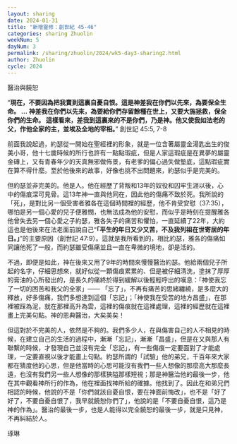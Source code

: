 ```yaml
---
layout: sharing
date: 2024-01-31
title: "新增靈修：創世紀 45-46"
categories: sharing Zhuolin
weekNum: 5
dayNum: 3
permalink: /sharing/zhuolin/2024/wk5-day3-sharing2.html
author: Zhuolin
cycle: 2024
---  
```


醫治與饒恕

“**現在，不要因為把我賣到這裏自憂自恨。這是神差我在你們以先來，為要保全生命。 … 神差我在你們以先來，為要給你們存留餘種在世上，又要大施拯救，保全你們的生命。 這樣看來，差我到這裏來的不是你們，乃是神。他又使我如法老的父，作他全家的主，並埃及全地的宰相。**” 創世記‬ ‭45:5, 7-8‬ 

前面我說起過，約瑟從一開始在聖經裡的形象，就是一位含著屬靈金湯匙出生的俊美小哥，他十七歲時候的所行也許有一點點瑕疵，但是人家這瑕疵是在異夢的屬靈金磚上，又有青春年少的天真無邪做佈景，有老爹的偏心過失做墊底，這點瑕疵實在算不得什麼。至於他後來的故事，好像也挑不出問題來，約瑟似乎是完美的。

但約瑟並非完美的。他是人。他在經歷了背叛和13年的奴役和囚牢生涯以後，心中的傷痕深可見骨。這13年神一直與他同在，因此他的傷痛不致於死。我所說的「死」，是對比另一個受害者雅各在這個時間裡的經歷，他不肯受安慰（37:35），哪怕是另一個心愛的兒子便雅憫，也無法成為他的安慰，而似乎是時刻在提醒雅各他曾失去另一個心愛之子約瑟，雅各失子的痛苦和懼怕，一直延續了22年，大約這也是他後來在法老面前說自己“**「平生的年日又少又苦，不及我列祖在世寄居的年日。」**”的主要原因（創世記‬ ‭47:9‬）。這就是我所看到的，相比約瑟，雅各的傷痛如同讓他死了一般，而約瑟雖受傷痛並且一直在卑微的境地，卻是活的。

不過，即便是如此，神在後來又用了9年的時間來慢慢醫治約瑟。他給兩個兒子所起的名字，仔細思想來，就好似從一顆傷痕累累的、但是被仔細清洗，塗抹了厚厚的膏油的心所發出的，是長久的痛終於得到緩解以後輕輕呼出的嘆息：「神使我忘了一切的困苦和我父的全家」—— 「忘了」，不再有痛苦的思緒纏繞，是多麼大的釋放，好多傷痛，我們多想達到這個「忘記」；「神使我在受苦的地方昌盛」，在那裡被踩為泥，就在那裡高升為雲，這裡的傷痕就在這裡處理，這裡的經歷就在這裡畫上完美句點。神的恩典醫治，大矣美矣！

但這對於不完美的人，依然是不夠的。我們多少人，在與傷害自己的人不相見的時候，在建立自己的生活的過程中，漸漸「忘記」，漸漸「昌盛」，但是在又與那人有聯繫的時候，才發現自己並沒有完全「忘記」，有一些傷痕一定要面對了才能處理，一定要直視以後才能畫上句點。約瑟所謂的「試驗」他的弟兄，千百年來大家都在猜度他的心思，但是他當時的心思可能沒有我們一些人想像的那麼高大那麼長遠，也沒有我們另一些人想像的那樣狹隘那樣短視；那是神醫治他的最後一步，他在其中觀看神所行的作為，他在裡面找神所給的確據。他找到了。因此在和弟兄們相認的時候，他說的不是「你們就該自憂自恨，要在神面前悔改」，也不是「好了好了，不要自憂自恨了，我早就饒恕你們了」，他說的是「不要自憂自恨，這乃是神的作為」。醫治的最後一步，也是人能得以完全饒恕的最後一步，就是只見神，不再糾結於人。

琢琳
